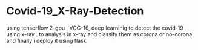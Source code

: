 # Covid-19_X-Ray-Detection
using tensorflow 2-gpu , VGG-16, deep learninig to detect the covid-19 using x-ray . to analysis in x-ray and classify them as corona or no-corona and finally i deploy it using flask
